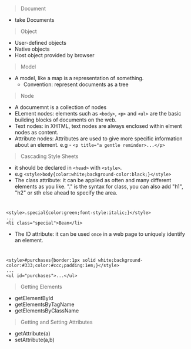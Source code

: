 
> Document

* take Documents

> Object

* User-defined objects
* Native objects
* Host object provided by browser

> Model

* A model, like a map is a representation of something.
  * Convention: represent documents as a tree
  
> Node

* A documemnt is a collection of nodes
* ELement nodes: elements such as `<body>`, `<p>` and `<ul>` are the basic building blocks of documents on the web.
* Text nodes: in XHTML, text nodes are always enclosed within elment nodes as content.
* Attribute nodes: Attributes are used to give more specific information about an element. e.g - `<p title="a gentle reminder>...</p>`

> Cascading Style Sheets

* it should be declared in `<head>` with `<style>`.
* e.g `<style>body{color:white;background-color:black;}</style>`
* The class attribute: it can be applied as often and many different elements as you like. "." is the syntax for class, you can also add "h1", "h2" or sth else ahead to specify the area.
#
    <style>.special{color:green;font-style:italic;}</style>
    ...
    <li class="special">Bean</li>

* The ID attribute: it can be used `once` in a web page to uniquely identify an element.
#
    <style>#purchases{border:1px solid white;background-color:#333;color:#ccc;padding:1em;}</style>
    ...
    <ul id="purchases">...</ul>
    
> Getting Elements

* getElementById
* getElementsByTagName
* getElementsByClassName

> Getting and Setting Attributes

* getAttribute(a)
* setAttribute(a,b)
